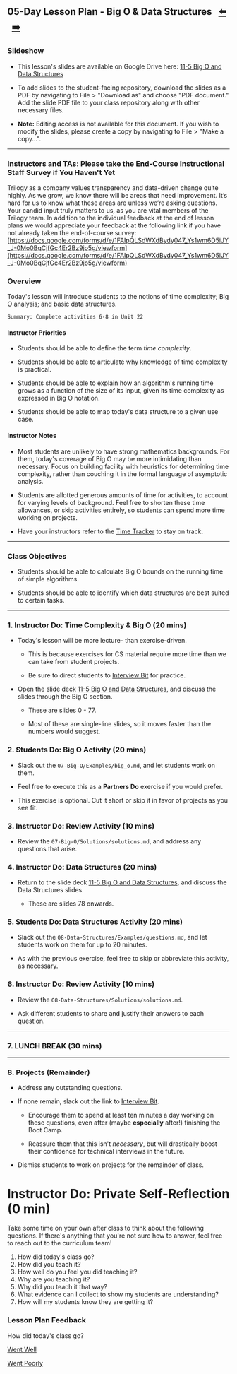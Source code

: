 ## 05-Day Lesson Plan - Big O & Data Structures <!--links--> &nbsp; [⬅️](../04-Day/04-Day-LessonPlan.md) &nbsp; [➡️](../../12-Week/01-Day/01-Day-LessonPlan.md)

### Slideshow

* This lesson's slides are available on Google Drive here: [11-5 Big O and Data Structures](https://docs.google.com/presentation/d/1ci-fxZUlPWnFWKZ6oJAli8DWuvJQkZhJfnwGh-2Ws9I/edit?usp=sharing)

* To add slides to the student-facing repository, download the slides as a PDF by navigating to File > "Download as" and choose "PDF document." Add the slide PDF file to your class repository along with other necessary files.

* **Note:** Editing access is not available for this document. If you wish to modify the slides, please create a copy by navigating to File > "Make a copy...".

- - -

### Instructors and TAs: Please take the End-Course Instructional Staff Survey if You Haven't Yet

Trilogy as a company values transparency and data-driven change quite highly. As we grow, we know there will be areas that need improvement. It’s hard for us to know what these areas are unless we’re asking questions. Your candid input truly matters to us, as you are vital members of the Trilogy team. In addition to the individual feedback at the end of lesson plans
we would appreciate your feedback at the following link if you have not already taken the end-of-course survey:
[https://docs.google.com/forms/d/e/1FAIpQLSdWXdBydy047_Ys1wm6D5iJY_J-0Mo0BqCjfGc4Er2Bz9jo5g/viewform](https://docs.google.com/forms/d/e/1FAIpQLSdWXdBydy047_Ys1wm6D5iJY_J-0Mo0BqCjfGc4Er2Bz9jo5g/viewform)

### Overview

Today's lesson will introduce students to the notions of time complexity; Big O analysis; and basic data structures.

`Summary: Complete activities 6-8 in Unit 22`


#### Instructor Priorities

* Students should be able to define the term _time complexity_.

* Students should be able to articulate why knowledge of time complexity is practical.

* Students should be able to explain how an algorithm's running time grows as a function of the size of its input, given its time complexity as expressed in Big O notation.

* Students should be able to map today's data structure to a given use case.

#### Instructor Notes

* Most students are unlikely to have strong mathematics backgrounds. For them, today's coverage of Big O may be more intimidating than necessary. Focus on building facility with heuristics for determining time complexity, rather than couching it in the formal language of asymptotic analysis.

* Students are allotted generous amounts of time for activities, to account for varying levels of background. Feel free to shorten these time allowances, or skip activities entirely, so students can spend more time working on projects.

* Have your instructors refer to the [Time Tracker](https://drive.google.com/a/trilogyed.com/file/d/1rGFrf5hJ9MysGVHHHReTA1qyizFTk6YA/view?usp=sharing) to stay on track.

- - -

### Class Objectives

* Students should be able to calculate Big O bounds on the running time of simple algorithms.

* Students should be able to identify which data structures are best suited to certain tasks.

- - -

### 1. Instructor Do: Time Complexity & Big O (20 mins)

* Today's lesson will be more lecture- than exercise-driven.

  * This is because exercises for CS material require more time than we can take from student projects.

  * Be sure to direct students to [Interview Bit](https://www.interviewbit.com/) for practice.

* Open the slide deck [11-5 Big O and Data Structures](https://docs.google.com/presentation/d/1ci-fxZUlPWnFWKZ6oJAli8DWuvJQkZhJfnwGh-2Ws9I/edit?usp=sharing), and discuss the slides through the Big O section.

  * These are slides 0 - 77.

  * Most of these are single-line slides, so it moves faster than the numbers would suggest.

### 2. Students Do: Big O Activity (20 mins)

* Slack out the `07-Big-O/Examples/big_o.md`, and let students work on them.

* Feel free to execute this as a **Partners Do** exercise if you would prefer.

* This exercise is optional. Cut it short or skip it in favor of projects as you see fit.

### 3. Instructor Do: Review Activity (10 mins)

* Review the `07-Big-O/Solutions/solutions.md`, and address any questions that arise.

### 4. Instructor Do: Data Structures (20 mins)

* Return to the slide deck [11-5 Big O and Data Structures](https://docs.google.com/presentation/d/1ci-fxZUlPWnFWKZ6oJAli8DWuvJQkZhJfnwGh-2Ws9I/edit?usp=sharing), and discuss the Data Structures slides.

  * These are slides 78 onwards.

### 5. Students Do: Data Structures Activity (20 mins)

* Slack out the `08-Data-Structures/Examples/questions.md`, and let students work on them for up to 20 minutes.

* As with the previous exercise, feel free to skip or abbreviate this activity, as necessary.

### 6. Instructor Do: Review Activity (10 mins)

* Review the `08-Data-Structures/Solutions/solutions.md`.

* Ask different students to share and justify their answers to each question.

- - -

### 7. LUNCH BREAK (30 mins)

- - -

### 8. Projects (Remainder)

* Address any outstanding questions.

* If none remain, slack out the link to [Interview Bit](http://www.interviewbit.com/).

  * Encourage them to spend at least ten minutes a day working on these questions, even after (maybe **especially** after!) finishing the Boot Camp.

  * Reassure them that this isn't _necessary_, but will drastically boost their confidence for technical interviews in the future.

* Dismiss students to work on projects for the remainder of class.

# Instructor Do: Private Self-Reflection (0 min)

Take some time on your own after class to think about the following questions. If there's anything that you're not sure how to answer, feel free to reach out to the curriculum team!

1. How did today's class go?
2. How did you teach it?
3. How well do you feel you did teaching it?
4. Why are you teaching it?
5. Why did you teach it that way?
6. What evidence can I collect to show my students are understanding?
7. How will my students know they are getting it?


### Lesson Plan Feedback

How did today's class go?

[Went Well](http://www.surveygizmo.com/s3/4325914/FS-Curriculum-Feedback?format=ft&sentiment=positive&lesson=11.05)

[Went Poorly](http://www.surveygizmo.com/s3/4325914/FS-Curriculum-Feedback?format=ft&sentiment=negative&lesson=11.05)
